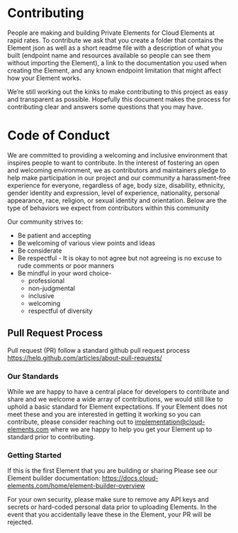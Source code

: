 # Contributing

People are making and building Private Elements for Cloud Elements at rapid rates. To contribute we ask that you create a folder that contains the Element json as well as a short readme file with a description of what you built (endpoint name and resources available so people can see them without importing the Element), a link to the documentation you used when creating the Element, and any known endpoint limitation that might affect how your Element works.

We’re still working out the kinks to make contributing to this project as easy and transparent as possible. Hopefully this document makes the process for contributing clear and answers some questions that you may have.

# Code of Conduct
We are committed to providing a welcoming and inclusive environment that inspires people to want to contribute. In the interest of fostering an open and welcoming environment, we as contributors and maintainers pledge to help make participation in our project and our community a harassment-free experience for everyone, regardless of age, body size, disability, ethnicity, gender identity and expression, level of experience, nationality, personal appearance, race, religion, or sexual identity and orientation. Below are the type of behaviors we expect from contributors within this community

Our community strives to:
* Be patient and accepting
* Be welcoming of various view points and ideas
* Be considerate
* Be respectful - It is okay to not agree but not agreeing is no excuse to rude comments or poor manners
* Be mindful in your word choice-
    * professional
    * non-judgmental
    * inclusive
    * welcoming
    * respectful of diversity


## Pull Request Process

Pull request (PR) follow a standard github pull request process
https://help.github.com/articles/about-pull-requests/


### Our Standards

While we are happy to have a central place for developers to contribute and share and we welcome a wide array of contributions, we would still like to uphold a basic standard for Element expectations. If your Element does not meet these and you are interested in getting it working so you can contribute, please consider reaching out to implementation@cloud-elements.com where we are happy to help you get your Element up to standard prior to contributing.

### Getting Started
If this is the first Element that you are building or sharing Please see our Element builder documentation: https://docs.cloud-elements.com/home/element-builder-overview

For your own security, please make sure to remove any API keys and secrets or hard-coded personal data prior to uploading Elements. In the event that you accidentally leave these in the Element, your PR will be rejected.
